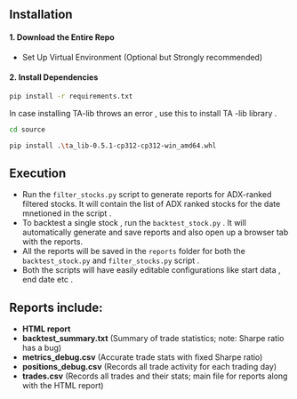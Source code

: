 ## Installation

#### 1. Download the Entire Repo 
  - Set Up Virtual Environment (Optional but Strongly recommended)

#### 2. Install Dependencies
```bash
pip install -r requirements.txt
```


In case installing TA-lib throws an error , use this to install TA -lib library .
```bash
cd source
```
```bash
pip install .\ta_lib-0.5.1-cp312-cp312-win_amd64.whl
```


## Execution

- Run the `filter_stocks.py` script to generate reports for ADX-ranked filtered stocks. It will contain the list of ADX ranked stocks for the date mnetioned in the script .
- To backtest a single stock , run the  `backtest_stock.py` . It will automatically generate and save reports and also open up a browser tab with the reports. 
- All the reports will be saved in the `reports` folder for both the `backtest_stock.py` and `filter_stocks.py` script .
- Both the scripts will have easily editable configurations like start data , end date etc .
  
## Reports include:
  - **HTML report**  
  - **backtest_summary.txt** (Summary of trade statistics; note: Sharpe ratio has a bug)
  - **metrics_debug.csv** (Accurate trade stats with fixed Sharpe ratio)
  - **positions_debug.csv** (Records all trade activity for each trading day)
  - **trades.csv** (Records all trades and their stats; main file for reports along with the HTML report)
